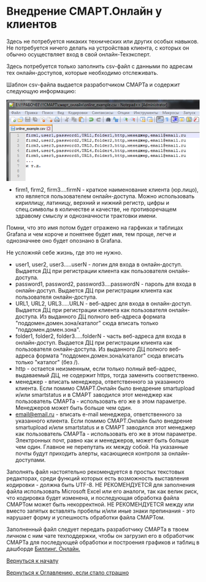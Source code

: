 # Внедрение СМАРТ.Онлайн у клиентов

Здесь не потребуется никаких технических или других особых навыков.
Не потребуется ничего делать на устройствав клиента, с которых он обычно осуществляет вход в свой онлайн-Техэксперт.

Здесь потребуется только заполнить csv-файл с данными по адресам тех онлайн-доступов, которые необходимо отслеживать.

Шаблон csv-файла выдается разработчиком СМАРТа и содержит следующую информацию:

<img src="img/implementation/smartonline_example.png" alt="Шаблон csv-файла" align=top>

- firm1, firm2, firm3....firmN - краткое наименование клиента (юр.лицо), кто является пользователем онлайн-доступа.
Можно использовать кириллицу, латиницу, верхний и нижний регистр, цифры и спец.символы в количестве и качестве,
не противоречащем здравому смыслу и однозначности трактовки имени.

Помни, что это имя потом будет отражено на гарфиках и таблицах Grafana  и чем короче и понятнее будет имя, тем проще, 
легче и однозначнее оно будет опознано в Grafana.

Не усложняй себе жизнь, где это не нужно.

- user1, user2, user3.....userN - логин для входа в онлайн-доступ.
Выдается ДЦ при регистрации клиента как пользователя онлайн-доступа.
- password1, password2, password3....passwordN - пароль для входа в онлайн-доступ.
Выдается ДЦ при регистрации клиента как пользователя онлайн-доступа.
- URL1, URL2, URL3.....URLN - веб-адрес для входа в онлайн-доступ.
Выдается ДЦ при регистрации клиента как пользователя онлайн-доступа.
Из выданного ДЦ полного веб-адреса формата "поддомен.домен.зона/каталог" сюда вписать только "поддомен.домен.зона".
- folder1, folder2, folder3.....folderN - часть веб-адреса для входа в онлайн-доступ.
Выдается ДЦ при регистрации клиента как пользователя онлайн-доступа.
Из выданного ДЦ полного веб-адреса формата "поддомен.домен.зона/каталог" сюда вписать только "каталог" (без /).
- http - остается неизменным, если только полный веб-адрес, выдаваемый ДЦ, не содержит https, тогда заменить соответственно.
- менеджер - вписать менеджера, ответственного за указанного клиента.
Если помимо СМАРТ.Онлайн было внедрение smartupload и/или smartstatus и в СМАРТ заводился этот менеджер как пользователь СМАРТа - использовать его же в этом параметре.
Менеджеров может быть больше чем один.
- email@email.ru - вписать e-mail менеджера, ответственного за указанного клиента.
Если помимо СМАРТ.Онлайн было внедрение smartupload и/или smartstatus и в СМАРТ заводился этот менеджер как пользователь СМАРТа - использовать его же в этом параметре.
Электронных почт, равно как и менеджеров, может быть больше чем один.
Главное не перепутать их между собой.
На указанные почты будут приходить алерты, касающиеся контроля за онлайн-доступами.

Заполнять файл настоятельно рекомендуется в простых текстовых редакторах, среди функций которых есть возможность выставления кодировки - должна быть UTF-8.
НЕ РЕКОМЕНДУЕТСЯ для заполнения файла использовать Microsoft Excel или его аналоги, так как велик риск, что кодировка будет изменена, 
и последующая обработка файла СМАРТом может быть некорректной.
НЕ РЕКОМЕНДУЕТСЯ между или вместо запятых вставлять пробелы и/или иные знаки препинания - это нарушает форму и успешность обработки файла СМАРТом.

Заполненный файл следует передать разработчику СМАРТа в твоем личном с ним чате техподдержки, чтобы он загрузил его в обработчик СМАРТа для последующей обработки 
и построения графиков и таблиц в дашборде [Биллинг. Онлайн.](chapter-83.md)

[Вернуться к началу](chapter-70.md)

[Вернуться к Оглавлению, если стало страшно](Readme.md)
